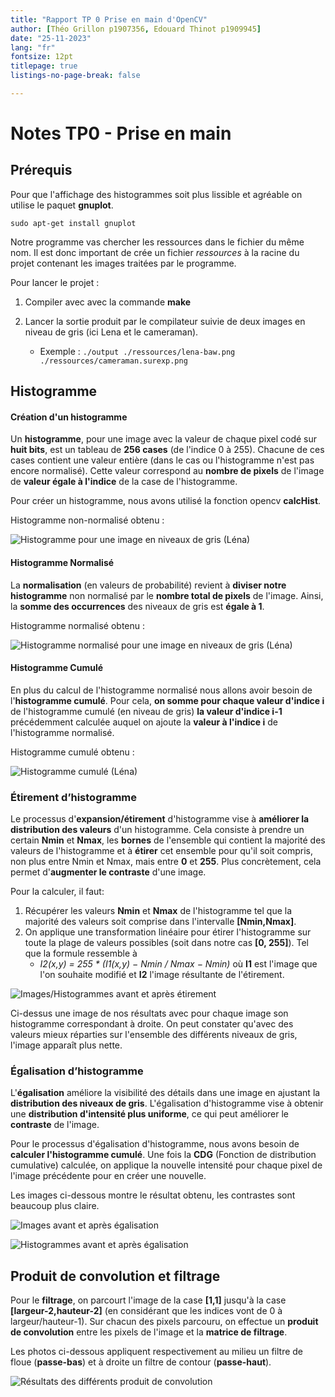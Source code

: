 ```yaml
---
title: "Rapport TP 0 Prise en main d'OpenCV"
author: [Théo Grillon p1907356, Edouard Thinot p1909945]
date: "25-11-2023"
lang: "fr"
fontsize: 12pt
titlepage: true
listings-no-page-break: false

---
```


# Notes TP0 - Prise en main

## Prérequis

Pour que l'affichage des histogrammes soit plus lissible et agréable on utilise le paquet **gnuplot**.

```
sudo apt-get install gnuplot
```

Notre programme vas chercher les ressources dans le fichier du même nom. Il est donc important de crée un fichier *ressources* à la racine du projet contenant les images traitées par le programme.

Pour lancer le projet :
1. Compiler avec avec la commande **make**
2. Lancer la sortie produit par le compilateur suivie de deux images en niveau de gris (ici Lena et le cameraman).
   
   * Exemple : ```./output ./ressources/lena-baw.png ./ressources/cameraman.surexp.png ```

## Histogramme

#### Création d'un histogramme

Un **histogramme**, pour une image avec la valeur de chaque pixel codé sur **huit bits**, est un tableau de **256 cases** (de l'indice 0 à 255). Chacune de ces cases contient une valeur entière (dans le cas ou l'histogramme n'est pas encore normalisé). Cette valeur correspond au **nombre de pixels** de l'image de **valeur égale à l'indice** de la case de l'histogramme.

Pour créer un histogramme, nous avons utilisé la fonction opencv **calcHist**.

Histogramme non-normalisé obtenu :

![Histogramme pour une image en niveaux de gris (Léna)](./rapportImages/histogramme-non-normaliser.png)

#### Histogramme Normalisé

La **normalisation** (en valeurs de probabilité) revient à **diviser notre histogramme** non normalisé par le **nombre total de pixels** de l'image. Ainsi, la **somme des occurrences** des niveaux de gris est **égale à 1**.

Histogramme normalisé obtenu :

![Histogramme normalisé pour une image en niveaux de gris (Léna)](./rapportImages/histogramme-normaliser.png)

#### Histogramme Cumulé 

En plus du calcul de l'histogramme normalisé nous allons avoir besoin de l'**histogramme cumulé**. Pour cela, **on somme pour chaque valeur d'indice i** de l'histogramme cumulé (en niveau de gris) **la valeur d'indice i-1** précédemment calculée auquel on ajoute la **valeur à l'indice i** de l'histogramme normalisé.

Histogramme cumulé obtenu :

![Histogramme cumulé (Léna)](./rapportImages/histogramme-cummle.png)

### Étirement d’histogramme

Le processus d'**expansion/étirement** d'histogramme vise à **améliorer la distribution des valeurs** d'un histogramme. Cela consiste à prendre un certain **Nmin** et **Nmax**, les **bornes** de l'ensemble qui contient la majorité des valeurs de l'histogramme et à **étirer** cet ensemble pour qu'il soit compris, non plus entre Nmin et Nmax, mais entre **0** et **255**. Plus concrètement, cela permet d'**augmenter le contraste** d'une image. 

Pour la calculer, il faut:

1. Récupérer les valeurs **Nmin** et **Nmax** de l'histogramme tel que la majorité des valeurs soit comprise dans l'intervalle **[Nmin,Nmax]**. 
2. On applique une transformation linéaire pour étirer l'histogramme sur toute la plage de valeurs possibles (soit dans notre cas **[0, 255]**). Tel que la formule ressemble à 
   * *I2(x,y) = 255 * (I1(x,y) − Nmin / Nmax − Nmin)* où **I1** est l'image que l'on souhaite modifié et **I2** l'image résultante de l'étirement. 
  
![Images/Histogrammes avant et après étirement](./rapportImages/comparaison-etirement.png)

Ci-dessus une image de nos résultats avec pour chaque image son histogramme correspondant à droite. On peut constater qu'avec des valeurs mieux réparties sur l'ensemble des différents niveaux de gris, l'image apparaît plus nette.

### Égalisation d’histogramme

L'**égalisation** améliore la visibilité des détails dans une image en ajustant la **distribution des niveaux de gris**. L'égalisation d'histogramme vise à obtenir une **distribution d'intensité plus uniforme**, ce qui peut améliorer le **contraste** de l'image.

Pour le processus d'égalisation d'histogramme, nous avons besoin de **calculer l'histogramme cumulé**. Une fois la **CDG** (Fonction de distribution cumulative) calculée, on applique la nouvelle intensité pour chaque pixel de l'image précédente pour en créer une nouvelle.

Les images ci-dessous montre le résultat obtenu, les contrastes sont beaucoup plus claire.

![Images avant et après égalisation](./rapportImages/egalisation-avant-apres.png)

![Histogrammes avant et après égalisation](./rapportImages/histogramme-egalisation.png)

## Produit de convolution et filtrage

Pour le **filtrage**, on parcourt l'image de la case **[1,1]** jusqu'à la case **[largeur-2,hauteur-2]** (en considérant que les indices vont de 0 à largeur/hauteur-1). Sur chacun des pixels parcouru, on effectue un **produit de convolution** entre les pixels de l'image et la **matrice de filtrage**.

Les photos ci-dessous appliquent respectivement au milieu un filtre de floue (**passe-bas**) et à droite un filtre de contour (**passe-haut**). 

![Résultats des différents produit de convolution](./rapportImages/resultat-convolution.png)